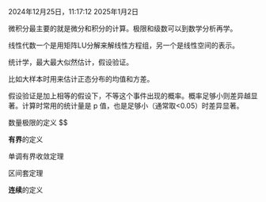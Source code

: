 2024年12月25日，11:17:12
2025年1月2日






微积分最主要的就是微分和积分的计算。极限和级数可以到数学分析再学。


线性代数一个是用矩阵LU分解来解线性方程组，另一个是线性空间的表示。


统计学，最大最大似然估计，假设验证。


比如大样本时用来估计正态分布的均值和方差。


假设验证是加上相等的假设下，不等这个事件出现的概率。概率足够小则差异越显著。计算时常用的统计量是 p 值，也是足够小（通常取<0.05）时差异显著。



数量极限的定义 $$

**有界**的定义


单调有界收敛定理

区间套定理

**连续**的定义



